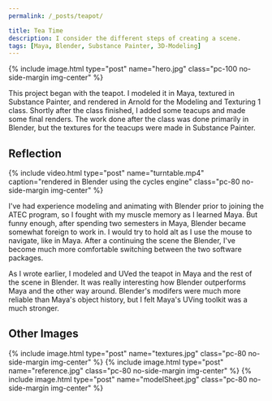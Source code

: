 ```yaml
---
permalink: /_posts/teapot/

title: Tea Time
description: I consider the different steps of creating a scene.
tags: [Maya, Blender, Substance Painter, 3D-Modeling]
---
```


{% include image.html type="post" name="hero.jpg" class="pc-100 no-side-margin img-center" %}

This project began with the teapot. I modeled it in Maya, textured in Substance Painter, and rendered in Arnold for the Modeling and Texturing 1 class. Shortly after the class finished, I added some teacups and made some final renders. The work done after the class was done primarily in Blender, but the textures for the teacups were made in Substance Painter.

## Reflection

{% include video.html type="post" name="turntable.mp4" caption="rendered in Blender using the cycles engine" class="pc-80 no-side-margin img-center" %}

I've had experience modeling and animating with Blender prior to joining the ATEC program, so I fought with my muscle memory as I learned Maya. But funny enough, after spending two semesters in Maya, Blender became somewhat foreign to work in. I would try to hold alt as I use the mouse to navigate, like in Maya. After a continuing the scene the Blender, I've become much more comfortable switching between the two software packages.

As I wrote earlier, I modeled and UVed the teapot in Maya and the rest of the scene in Blender. It was really interesting how Blender outperforms Maya and the other way around. Blender's modifers were much more reliable than Maya's object history, but I felt Maya's UVing toolkit was a much stronger.

## Other Images

{% include image.html type="post" name="textures.jpg" class="pc-80 no-side-margin img-center" %}
{% include image.html type="post" name="reference.jpg" class="pc-80 no-side-margin img-center" %}
{% include image.html type="post" name="modelSheet.jpg" class="pc-80 no-side-margin img-center" %}
